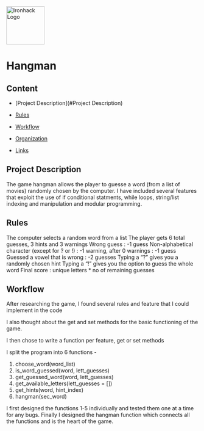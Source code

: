 <img src="https://bit.ly/2VnXWr2" alt="Ironhack Logo" width="100"/>

# Hangman


## Content
- [Project Description](#Project Description)
   
- [Rules](#rules)
- [Workflow](#workflow)
- [Organization](#organization)
- [Links](#links)

## Project Description
The game hangman allows the player to guesse a word (from a list of movies) randomly chosen by the computer.
I have included several features that exploit the use of if conditional statments, while loops, string/list indexing and manipulation and modular programming.
   
## Rules
The computer selects a random word from a list
The player gets 6 total guesses, 3 hints and 3 warnings
Wrong guess : -1 guess
Non-alphabetical character (except for ? or !) : -1 warning, after 0 warnings : -1 guess
Guessed a vowel that is wrong :  -2 guesses
Typing a “?” gives you a randomly chosen hint
Typing a “!” gives you the option to guess the whole word
Final score : unique letters *  no of remaining guesses


## Workflow

After researching the game, I found several rules and feature that I could implement in the code

I also thought about the get and set methods for the basic functioning of the game.
 
I then chose to write a function per feature, get or set methods

I split the program into 6 functions - 

1. choose_word(word_list)
2. is_word_guessed(word, lett_guesses)
3. get_guessed_word(word, lett_guesses)
4. get_available_letters(lett_guesses = [])
5. get_hints(word, hint_index)
6. hangman(sec_word)
 
 I first designed the functions 1-5 individually and tested them one at a time for any bugs. 
 Finally I designed the hangman function which connects all the functions and is the heart of the game.
 

